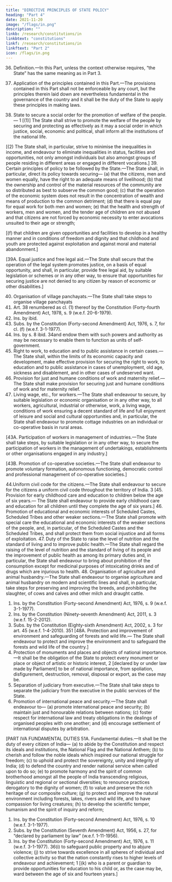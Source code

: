 ```yaml
---
title: "DIRECTIVE PRINCIPLES OF STATE POLICY"
heading: "Part 4"
date: 2021-11-20
image: "/flags/in.png"
description: ""
linkb: /research/constitutions/in
linkbtext: "constitutions"
linkf: /research/constitutions/in
linkftext: "Part 2"
icon: /flags/in.png
---
```



36. Definition.—In this Part, unless the context otherwise requires, “the State” has the same meaning
as in Part 3.

37. Application of the principles contained in this Part.—The provisions contained in this Part shall
not be enforceable by any court, but the principles therein laid down are nevertheless fundamental in the governance of the country and it shall be the duty of the State to apply these principles in making laws.

38. State to secure a social order for the promotion of welfare of the people.— 1 [(1)] The State shall strive to promote the welfare of the people by securing and protecting as effectively as it may a social order in which justice, social, economic and political, shall inform all the institutions of the national life.

[(2) The State shall, in particular, strive to minimise the inequalities in income, and endeavour to
eliminate inequalities in status, facilities and opportunities, not only amongst individuals but also amongst
groups of people residing in different areas or engaged in different vocations.]
39. Certain principles of policy to be followed by the State.—The State shall, in particular, direct its
policy towards securing—
(a) that the citizens, men and women equally, have the right to an adequate means of livelihood;
(b) that the ownership and control of the material resources of the community are so distributed as
best to subserve the common good;
(c) that the operation of the economic system does not result in the concentration of wealth and
means of production to the common detriment;
(d) that there is equal pay for equal work for both men and women;
(e) that the health and strength of workers, men and women, and the tender age of children are not
abused and that citizens are not forced by economic necessity to enter avocations unsuited to their age or strength;

[(f) that children are given opportunities and facilities to develop in a healthy manner and in
conditions of freedom and dignity and that childhood and youth are protected against exploitation and
against moral and material abandonment.]

[39A. Equal justice and free legal aid.—The State shall secure that the operation of the legal system
promotes justice, on a basis of equal opportunity, and shall, in particular, provide free legal aid, by suitable
legislation or schemes or in any other way, to ensure that opportunities for securing justice are not denied
to any citizen by reason of economic or other disabilities.]

40. Organisation of village panchayats.—The State shall take steps to organise village panchayats
1. Art. 38 renumbered as cl. (1) thereof by the Constitution (Forty-fourth Amendment) Act, 1978, s. 9 (w.e.f. 20-6-1979).
2. Ins. by ibid.
3. Subs. by the Constitution (Forty-second Amendment) Act, 1976, s. 7, for cl. (f) (w.e.f. 3-1-1977).
4. Ins. by s. 8 ibid.
34and endow them with such powers and authority as may be necessary to enable them to function as units of
self-government.
41. Right to work, to education and to public assistance in certain cases.—The State shall, within
the limits of its economic capacity and development, make effective provision for securing the right to
work, to education and to public assistance in cases of unemployment, old age, sickness and disablement,
and in other cases of undeserved want.
42. Provision for just and humane conditions of work and maternity relief.—The State shall make
provision for securing just and humane conditions of work and for maternity relief.
43. Living wage, etc., for workers.—The State shall endeavour to secure, by suitable legislation or
economic organisation or in any other way, to all workers, agricultural, industrial or otherwise, work, a living wage, conditions of work ensuring a decent standard of life and full enjoyment of leisure and social and cultural opportunities and, in particular, the State shall endeavour to promote cottage industries on an individual or co-operative basis in rural areas.

[43A. Participation of workers in management of industries.—The State shall take steps, by
suitable legislation or in any other way, to secure the participation of workers in the management of
undertakings, establishments or other organisations engaged in any industry.]

[43B. Promotion of co-operative societies.—The State shall endeavour to promote voluntary
formation, autonomous functioning, democratic control and professional management of co-operative
societies.]

44.Uniform civil code for the citizens.—The State shall endeavour to secure for the citizens a uniform
civil code throughout the territory of India.
3
[45. Provision for early childhood care and education to children below the age of six years.—
The State shall endeavour to provide early childhood care and education for all children until they complete
the age of six years.]
46. Promotion of educational and economic interests of Scheduled Castes, Scheduled Tribes and
other weaker sections.—The State shall promote with special care the educational and economic interests
of the weaker sections of the people, and, in particular, of the Scheduled Castes and the Scheduled Tribes,
and shall protect them from social injustice and all forms of exploitation.
47. Duty of the State to raise the level of nutrition and the standard of living and to improve
public health.—The State shall regard the raising of the level of nutrition and the standard of living of its
people and the improvement of public health as among its primary duties and, in particular, the State shall
endeavour to bring about prohibition of the consumption except for medicinal purposes of intoxicating
drinks and of drugs which are injurious to health.
48. Organisation of agriculture and animal husbandry.—The State shall endeavour to organise
agriculture and animal husbandry on modern and scientific lines and shall, in particular, take steps for
preserving and improving the breeds, and prohibiting the slaughter, of cows and calves and other milch and
draught cattle.
1. Ins. by the Constitution (Forty-second Amendment) Act, 1976, s. 9 (w.e.f. 3-1-1977).
2. Ins. by the Constitution (Ninety-seventh Amendment) Act, 2011, s. 3 (w.e.f. 15-2-2012).
3. Subs. by the Constitution (Eighty-sixth Amendment) Act, 2002, s. 3 for art. 45 (w.e.f. 1-4-2010).
351
[48A. Protection and improvement of environment and safeguarding of forests and wild life.—
The State shall endeavour to protect and improve the environment and to safeguard the forests and wild life
of the country.]
49. Protection of monuments and places and objects of national importance.—It shall be the
obligation of the State to protect every monument or place or object of artistic or historic interest, 2 [declared
by or under law made by Parliament] to be of national importance, from spoliation, disfigurement,
destruction, removal, disposal or export, as the case may be.
50. Separation of judiciary from executive.—The State shall take steps to separate the judiciary from
the executive in the public services of the State.
51. Promotion of international peace and security.—The State shall endeavour to—
(a) promote international peace and security;
(b) maintain just and honourable relations between nations;
(c) foster respect for international law and treaty obligations in the dealings of organised peoples
with one another; and
(d) encourage settlement of international disputes by arbitration.


[PART IVA
FUNDAMENTAL DUTIES
51A. Fundamental duties.—It shall be the duty of every citizen of India—
(a) to abide by the Constitution and respect its ideals and institutions, the National Flag and the
National Anthem;
(b) to cherish and follow the noble ideals which inspired our national struggle for freedom;
(c) to uphold and protect the sovereignty, unity and integrity of India;
(d) to defend the country and render national service when called upon to do so;
(e) to promote harmony and the spirit of common brotherhood amongst all the people of India
transcending religious, linguistic and regional or sectional diversities; to renounce practices derogatory
to the dignity of women;
(f) to value and preserve the rich heritage of our composite culture;
(g) to protect and improve the natural environment including forests, lakes, rivers and wild life, and
to have compassion for living creatures;
(h) to develop the scientific temper, humanism and the spirit of inquiry and reform;
1. Ins. by the Constitution (Forty-second Amendment) Act, 1976, s. 10 (w.e.f. 3-1-1977).
2. Subs. by the Constitution (Seventh Amendment) Act, 1956, s. 27, for “declared by parliament by law” (w.e.f. 1-11-1956).
3. Ins. by the Constitution (Forty-second Amendment) Act, 1976, s. 11 (w.e.f. 3-1-1977).
36(i) to safeguard public property and to abjure violence;
(j) to strive towards excellence in all spheres of individual and collective activity so that the nation
constantly rises to higher levels of endeavour and achievement;
1
[(k) who is a parent or guardian to provide opportunities for education to his child or, as the case
may be, ward between the age of six and fourteen years.]

